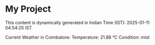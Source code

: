 # My Project

This content is dynamically generated in Indian Time (IST): 2025-01-11 04:54:25 IST


Current Weather in Coimbatore:
Temperature: 21.88 °C
Condition: mist
